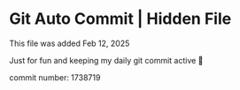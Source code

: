 # Git Auto Commit | Hidden File

This file was added Feb 12, 2025

Just for fun and keeping my daily git commit active 🤪

commit number: 1738719
